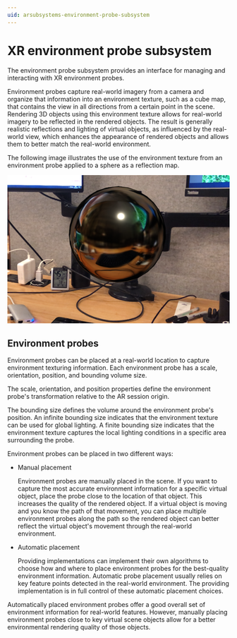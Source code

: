 ```yaml
---
uid: arsubsystems-environment-probe-subsystem
---
```

# XR environment probe subsystem

The environment probe subsystem provides an interface for managing and interacting with XR environment probes.

Environment probes capture real-world imagery from a camera and organize that information into an environment texture, such as a cube map, that contains the view in all directions from a certain point in the scene. Rendering 3D objects using this environment texture allows for real-world imagery to be reflected in the rendered objects. The result is generally realistic reflections and lighting of virtual objects, as influenced by the real-world view, which enhances the appearance of rendered objects and allows them to better match the real-world environment.

The following image illustrates the use of the environment texture from an environment probe applied to a sphere as a reflection map.

![Sphere with a reflection map from an environment probe](images/ar-environment-probe-reflection-example.png)

## Environment probes

Environment probes can be placed at a real-world location to capture environment texturing information. Each environment probe has a scale, orientation, position, and bounding volume size.

The scale, orientation, and position properties define the environment probe's transformation relative to the AR session origin.

The bounding size defines the volume around the environment probe's position. An infinite bounding size indicates that the environment texture can be used for global lighting. A finite bounding size indicates that the environment texture captures the local lighting conditions in a specific area surrounding the probe.

Environment probes can be placed in two different ways:

- Manual placement

  Environment probes are manually placed in the scene. If you want to capture the most accurate environment information for a specific virtual object, place the probe close to the location of that object. This increases the quality of the rendered object. If a virtual object is moving and you know the path of that movement, you can place multiple environment probes along the path so the rendered object can better reflect the virtual object's movement through the real-world environment.

- Automatic placement

  Providing implementations can implement their own algorithms to choose how and where to place environment probes for the best-quality environment information. Automatic probe placement usually relies on key feature points detected in the real-world environment. The providing implementation is in full control of these automatic placement choices.

Automatically placed environment probes offer a good overall set of environment information for real-world features. However, manually placing environment probes close to key virtual scene objects allow for a better environmental rendering quality of those objects.
